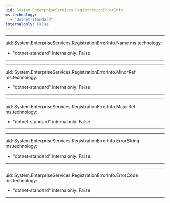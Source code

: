 ```yaml
---
uid: System.EnterpriseServices.RegistrationErrorInfo
ms.technology: 
  - "dotnet-standard"
internalonly: False
---
```


---
uid: System.EnterpriseServices.RegistrationErrorInfo.Name
ms.technology: 
  - "dotnet-standard"
internalonly: False
---

---
uid: System.EnterpriseServices.RegistrationErrorInfo.MinorRef
ms.technology: 
  - "dotnet-standard"
internalonly: False
---

---
uid: System.EnterpriseServices.RegistrationErrorInfo.MajorRef
ms.technology: 
  - "dotnet-standard"
internalonly: False
---

---
uid: System.EnterpriseServices.RegistrationErrorInfo.ErrorString
ms.technology: 
  - "dotnet-standard"
internalonly: False
---

---
uid: System.EnterpriseServices.RegistrationErrorInfo.ErrorCode
ms.technology: 
  - "dotnet-standard"
internalonly: False
---
